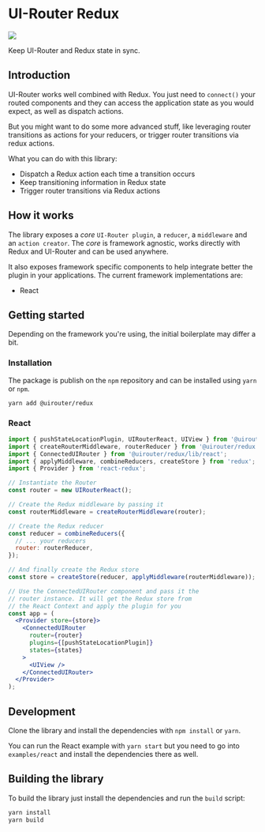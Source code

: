 # UI-Router Redux

<a href="https://www.npmjs.org/package/@uirouter/redux">
  <img src="https://img.shields.io/npm/v/@uirouter/redux.svg?style=flat-square">
</a>

Keep UI-Router and Redux state in sync.

## Introduction

UI-Router works well combined with Redux.
You just need to `connect()` your routed components and they can access the application state as you would expect, as well as dispatch actions.

But you might want to do some more advanced stuff, like leveraging router transitions as actions for your reducers, or trigger router transitions via redux actions.

What you can do with this library:

* Dispatch a Redux action each time a transition occurs
* Keep transitioning information in Redux state
* Trigger router transitions via Redux actions

## How it works

The library exposes a *core* `UI-Router plugin`, a `reducer`, a `middleware` and an `action creator`.
The *core* is framework agnostic, works directly with Redux and UI-Router and can be used anywhere.

It also exposes framework specific components to help integrate better the plugin in your applications.
The current framework implementations are:

* React

## Getting started

Depending on the framework you're using, the initial boilerplate may differ a bit.

### Installation

The package is publish on the `npm` repository and can be installed using `yarn` or `npm`.

```
yarn add @uirouter/redux
```

### React

```jsx
import { pushStateLocationPlugin, UIRouterReact, UIView } from '@uirouter/react';
import { createRouterMiddleware, routerReducer } from '@uirouter/redux';
import { ConnectedUIRouter } from '@uirouter/redux/lib/react';
import { applyMiddleware, combineReducers, createStore } from 'redux';
import { Provider } from 'react-redux';

// Instantiate the Router
const router = new UIRouterReact();

// Create the Redux middleware by passing it
const routerMiddleware = createRouterMiddleware(router);

// Create the Redux reducer
const reducer = combineReducers({
  // ... your reducers
  router: routerReducer,
});

// And finally create the Redux store
const store = createStore(reducer, applyMiddleware(routerMiddleware));

// Use the ConnectedUIRouter component and pass it the
// router instance. It will get the Redux store from
// the React Context and apply the plugin for you
const app = (
  <Provider store={store}>
    <ConnectedUIRouter
      router={router}
      plugins={[pushStateLocationPlugin]}
      states={states}
    >
      <UIView />
    </ConnectedUIRouter>
  </Provider>
);
```

## Development

Clone the library and install the dependencies with `npm install` or `yarn`.

You can run the React example with `yarn start` but you need to go into `examples/react` and install the dependencies there as well.

## Building the library

To build the library just install the dependencies and run the `build` script:

```bash
yarn install
yarn build
```
